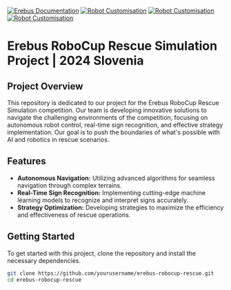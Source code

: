 [![Erebus Documentation](https://img.shields.io/badge/View-Documentation-blue)](https://erebus.rcj.cloud/docs) [![Robot Customisation](https://img.shields.io/badge/Robot-Customisation-red)](https://v23.robot.erebus.rcj.cloud)
[![Robot Customisation](https://img.shields.io/badge/Map-Builder-orange)](https://osaka.rcj.cloud/service/editor/simulation/2023)
[![Robot Customisation](https://img.shields.io/badge/Rules-2023-black)](https://junior.robocup.org/wp-content/uploads/2023/02/RCJRescueSimulation2023RulesFinal.pdf)


# Erebus RoboCup Rescue Simulation Project | 2024 Slovenia

## Project Overview
This repository is dedicated to our project for the Erebus RoboCup Rescue Simulation competition. Our team is developing innovative solutions to navigate the challenging environments of the competition, focusing on autonomous robot control, real-time sign recognition, and effective strategy implementation. Our goal is to push the boundaries of what's possible with AI and robotics in rescue scenarios.

## Features
- **Autonomous Navigation:** Utilizing advanced algorithms for seamless navigation through complex terrains.
- **Real-Time Sign Recognition:** Implementing cutting-edge machine learning models to recognize and interpret signs accurately.
- **Strategy Optimization:** Developing strategies to maximize the efficiency and effectiveness of rescue operations.

## Getting Started
To get started with this project, clone the repository and install the necessary dependencies.

```bash
git clone https://github.com/yourusername/erebus-robocup-rescue.git
cd erebus-robocup-rescue

